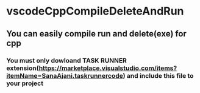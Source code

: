 # vscodeCppCompileDeleteAndRun

## You can easily compile run and delete(exe) for cpp 
### You must only dowloand TASK RUNNER extension(https://marketplace.visualstudio.com/items?itemName=SanaAjani.taskrunnercode) and include this file to your project 

